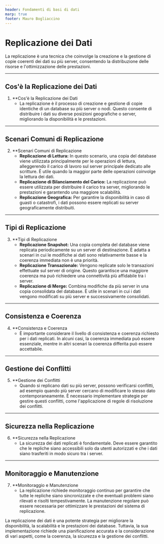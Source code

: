 ```yaml
---
header: Fondamenti di basi di dati
marp: true
footer: Mauro Bogliaccino
---
```


# Replicazione dei Dati

La replicazione è una tecnica che coinvolge la creazione e la gestione di copie coerenti dei dati su più server, consentendo la distribuzione delle risorse e l'ottimizzazione delle prestazioni.

---

## Cos'è la Replicazione dei Dati

1. **Cos'è la Replicazione dei Dati
   - La replicazione è il processo di creazione e gestione di copie identiche di un database su più server o nodi. Questo consente di distribuire i dati su diverse posizioni geografiche o server, migliorando la disponibilità e le prestazioni.

---

## Scenari Comuni di Replicazione

2. **Scenari Comuni di Replicazione
   - **Replicazione di Lettura:** In questo scenario, una copia del database viene utilizzata principalmente per le operazioni di lettura, alleggerendo il carico di lavoro sul server principale dedicato alle scritture. È utile quando la maggior parte delle operazioni coinvolge la lettura dei dati.
   - **Replicazione di Bilanciamento del Carico:** La replicazione può essere utilizzata per distribuire il carico tra server, migliorando le prestazioni e garantendo una maggiore scalabilità.
   - **Replicazione Geografica:** Per garantire la disponibilità in caso di guasti o catastrofi, i dati possono essere replicati su server geograficamente distribuiti.

---

## Tipi di Replicazione

3. **Tipi di Replicazione
   - **Replicazione Snapshot:** Una copia completa del database viene replicata periodicamente su un server di destinazione. È adatta a scenari in cui le modifiche ai dati sono relativamente basse e la coerenza immediata non è una priorità.
   - **Replicazione Transazionale:** Vengono replicate solo le transazioni effettuate sul server di origine. Questo garantisce una maggiore coerenza ma può richiedere una connettività più affidabile tra i server.
   - **Replicazione di Merge:** Combina modifiche da più server in una copia consolidata del database. È utile in scenari in cui i dati vengono modificati su più server e successivamente consolidati.

---

## Consistenza e Coerenza

4. **Consistenza e Coerenza
   - È importante considerare il livello di consistenza e coerenza richiesto per i dati replicati. In alcuni casi, la coerenza immediata può essere essenziale, mentre in altri scenari la coerenza differita può essere accettabile.

---

## Gestione dei Conflitti

5. **Gestione dei Conflitti
   - Quando si replicano dati su più server, possono verificarsi conflitti, ad esempio quando più server cercano di modificare lo stesso dato contemporaneamente. È necessario implementare strategie per gestire questi conflitti, come l'applicazione di regole di risoluzione dei conflitti.

---

## Sicurezza nella Replicazione

6. **Sicurezza nella Replicazione
   - La sicurezza dei dati replicati è fondamentale. Deve essere garantito che le repliche siano accessibili solo da utenti autorizzati e che i dati siano trasferiti in modo sicuro tra i server.

---

## Monitoraggio e Manutenzione

7. **Monitoraggio e Manutenzione
   - La replicazione richiede monitoraggio continuo per garantire che tutte le repliche siano sincronizzate e che eventuali problemi siano rilevati e risolti tempestivamente. La manutenzione regolare può essere necessaria per ottimizzare le prestazioni del sistema di replicazione.

La replicazione dei dati è una potente strategia per migliorare la disponibilità, la scalabilità e le prestazioni dei database. Tuttavia, la sua implementazione richiede una pianificazione accurata e la considerazione di vari aspetti, come la coerenza, la sicurezza e la gestione dei conflitti.
